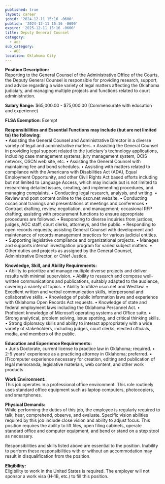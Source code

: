 ```yaml
---
published: true
layout: career
jobid: '2024-12-11 15:16 -0600'
publish: '2024-12-11 15:16 -0600'
expire: '2025-12-11 15:16 -0600'
title: Deputy General Counsel
category:
  - aoc
sub_category:
  - AOC
location: Oklahoma City
---
```

**Position Description:**  
Reporting to the General Counsel of the Administrative Office of the Courts, the Deputy General Counsel is responsible for providing research, support, and advice regarding a wide variety of legal matters affecting the Oklahoma judiciary, and managing multiple projects and functions related to court administration. 

**Salary Range:** $65,000.00 - $75,000.00 (Commensurate with education and experience)

**FLSA Exemption:** Exempt

**Responsibilities and Essential Functions may include (but are not limited to) the following:**  
•	Assisting the General Counsel and Administrative Director in a diverse variety of legal and administrative matters.
•	Assisting the General Counsel in providing legal support related to the judiciary's technology applications, including case management systems, jury management system, OCIS network, OSCN web site, etc.
•	Assisting the General Counsel with maintaining fee and bond schedules.
•	Assisting with matters related to compliance with the Americans with Disabilities Act (ADA), Equal Employment Opportunity, and other Civil Rights Act based efforts including but not limited to Language Access, which may include but is not limited to researching detailed issues, creating, and implementing procedures, and managing complaints.
•	Conducting legal research, analysis, and writing.
•	Review and post content online to the oscn.net website.
•	Conducting occasional trainings and presentations at meetings and conferences
•	Contract drafting, review, negotiation, and management; occasional RFP drafting; assisting with procurement functions to ensure appropriate procedures are followed.
•	Responding to diverse inquiries from justices, judges, AOC staff, court clerks, attorneys, and the public.
•	Responding to open records requests; assisting General Counsel with development and maintenance of records management practices for various judicial entities.
•	Supporting legislative compliance and organizational projects.
•	Manages and supports internal investigation program for varied subject matters. 
•	Other duties and projects as assigned by the General Counsel, Administrative Director, or Chief Justice.

**Knowledge, Skill, and Ability Requirements:**  
•	Ability to prioritize and manage multiple diverse projects and deliver results with minimal supervision.
•	Ability to research and compose well‐written communications and publications, suitably adapted to the audience, covering a variety of topics.
•	Ability to utilize oscn.net and Westlaw.
•	Excellent written and verbal communication skills, interpersonal and collaborative skills.
•	Knowledge of public information laws and experience with Oklahoma Open Records Act requests.
•	Knowledge of state and federal employment laws including the Oklahoma Personnel Act.
•	Proficient knowledge of Microsoft operating systems and Office suite.
•	Strong analytical, problem solving, issue spotting, and critical thinking skills.
•	Strong diplomacy skills and ability to interact appropriately with a wide variety of stakeholders, including judges, court clerks, elected officials, media, and members of the public.

**Education and Experience Requirements:**  
•	Juris Doctorate, current license to practice law in Oklahoma; required.
•	2-5 years' experience as a practicing attorney in Oklahoma; preferred.
•	IT/computer experience necessary for creation, editing and publication of legal memoranda, legislative materials, web content, and other work products.

**Work Environment:**  
This job operates in a professional office environment. This role routinely uses standard office equipment such as laptop computers, photocopiers, and smartphones. 

**Physical Demands:**  
While performing the duties of this job, the employee is regularly required to talk, hear, comprehend, observe, and evaluate. Specific vision abilities required by this job include close vision and ability to adjust focus. This position requires the ability to lift files, open filing cabinets, operate standard office and computer equipment, and bend or stand on a step stool as necessary. 

Responsibilities and skills listed above are essential to the position. Inability to perform these responsibilities with or without an accommodation may result in disqualification from the position. 

**Eligibility:**  
Eligibility to work in the United States is required. The employer will not sponsor a work visa (H-1B, etc.) to fill this position.

